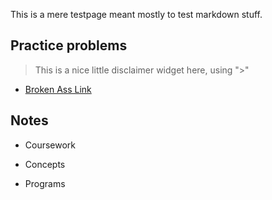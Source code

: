 This is a mere testpage meant mostly to test markdown stuff. 

## Practice problems

> This is a nice little disclaimer widget here, using ">"

* [Broken Ass Link](review/mt1.html)


## Notes

* Coursework

* Concepts

* Programs


